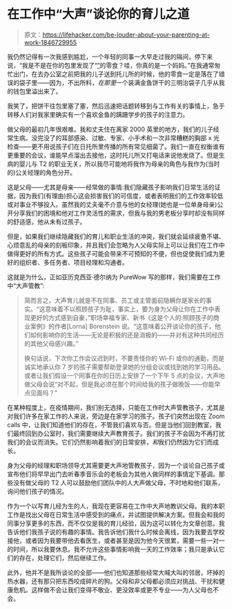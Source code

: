 # 在工作中“大声”谈论你的育儿之道

> 原文：<https://lifehacker.com/be-louder-about-your-parenting-at-work-1846729955>

我仍然记得有一次我感到尴尬，一个年轻的同事一大早走过我的隔间，停下来说，“我是不是在你的包里发现了“[”](https://www.youtube.com/watch?v=cvDe7Es7PYs&ab_channel=eazyone83)的零食？哇，你真的是一个妈妈。”在我通常匆忙出门，在去办公室之前把我的儿子送到托儿所的时候，他的零食一定是落在了错误的袋子里——因为，不出所料，*在那里*一个装满金鱼饼干的三明治袋子几乎从我的钱包里溢出来了。



我笑了，把饼干往包里塞了塞，然后迅速把话题转移到与工作有关的事情上，急于转移人们对我家里确实有一个喜欢金鱼的蹒跚学步的孩子的注意力。

做父母的最初几年很艰难。我和丈夫住在离家 2000 英里的地方，我们的儿子经常生病。没完没了的耳部感染、过敏、专家、小手术和一次非常糟糕的胸部 x 光检查——更不用说孩子们在日托所里传播的所有常见细菌了。我们一直在权衡谁有更重要的会议，谁能早点溜出去接他，这时托儿所又打电话来说他发烧了。但是生病的婴儿与 T2 的职业无关，所以我尽可能地将我作为母亲的角色与我作为(当时的)公关经理的角色分开。

这是父母——尤其是母亲——经常做的事情:我们隐藏孩子影响我们日常生活的证据，因为我们(有理由)担心这会损害我们的可信度，或者表明我们的工作效率较低或对事业不够投入。虽然我的丈夫毫不介意与他的女经理(她也是一位单身母亲)公开分享我们的困境和他对工作灵活性的需求，但我与我的男老板分享时却没有同样的舒适感，他从未有过孩子。

但是，如果我们继续隐藏我们的育儿和职业生活的冲突，我们就会延续疲惫不堪、心烦意乱的母亲的刻板印象，并且我们会忽略为人父母实际上可以让我们在工作中做得更好的所有方式。这些孩子可能会带来不可预知的不便，但也促使我们成为更好的组织者、多任务者、项目经理和沟通者。

这就是为什么，正如亚历克西亚·德尔纳为 PureWow 写的那样，我们需要在工作中“大声管教”:

> 简而言之，大声育儿就是不在同事、员工或主管面前隐瞒你是家长的事实。“这意味着不以照顾孩子为耻，事实上，要为身为父母让你在工作中表现更好的方式感到自豪，”职场幸福专家、新书《这是个人的:照顾孩子的商业案例》的作者[Lorna] Borenstein 说。“这意味着公开谈论你的孩子，他们如何影响你的生活——无论是积极的还是消极的——并对有这种共同经历的其他父母感兴趣。”
> 
> 换句话说，下次你工作会议迟到时，不要责怪你的 Wi-Fi 或你的通勤，而是诚实地承认你 7 岁的孩子需要帮助登录她的分组会议或找到她的学习用品。或者让我们假设一个同事在你的日历上安排了一个下午 5 点的会议，大声地做父母会说“对不起，但是我必须在那个时间给我的孩子做晚饭——你能早点见面吗？”

在某种程度上，在疫情期间，我们别无选择，只能在工作时大声管教孩子，尤其是对我们许多在家工作的人来说，旁边是在家学习的孩子。孩子们突然出现在 Zoom calls 中，让我们知道他们的存在，不管我们喜欢与否。但是当他们回到教室，我们最终回到办公室时，我们需要继续大声教育孩子。我们的孩子不会因为不再打扰我们的会议而消失。它们仍然影响着我们的日常安排，*和*我们仍然因为它们而成长。

身为父母的经理和职场领导尤其需要更大声地管教孩子，因为一个谈论自己孩子或宣布他们将早早出门去听春季音乐会的老板会为其他人做同样的事情定下基调。那些没有做父母的 T2 人可以鼓励他们团队中的人大声做父母，不时地和他们联系，询问他们孩子的情况。

作为一个以写育儿经为生的人，我现在更容易在工作中大声地教训父母。我的本职工作是找出父母在日常生活中感受到的痛点，并试图提供解决方案。但我会和我的同事分享更多的东西，而不仅仅是我的育儿经验，因为这可以转化为文章创意。我告诉他们我孩子说的有趣的事情。我告诉他们我什么时候会离线，因为我要去学校接他，或者因为我要带他去看医生，或者甚至是因为他今天很累，需要一些一对一的时间，所以我要休息。我不允许这些事情影响我一天的工作效率；我只是承认它们的存在，处理它们，然后继续工作。

此外，他并不是我所谈论的全部——他们也知道那些经常大喊大叫的邻居，坏掉的热水器，还有那只把东西咬成碎片的狗。父母和非父母都必须应对挑战、干扰和健康危机。这样做不会让我们变得不敬业、更没效率或更不专业——为人父母也不会。
